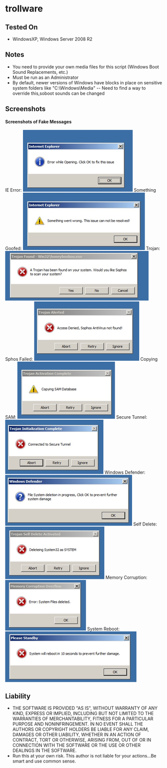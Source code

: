 # trollware

## Tested On
 - WindowsXP, Windows Server 2008 R2

## Notes
   - You need to provide your own media files for this script (Windows Boot Sound Replacements, etc.)
   - Must be run as an Administrator
   - By default, newer versions of Windows have blocks in place on sensitive system folders like "C:\Windows\Media"
   -- Need to find a way to override this,soboot sounds can be changed

## Screenshots

   #### Screenshots of Fake Messages
   IE Error:
   ![IE Error](/screenshots/IE_Error.jpg?raw=true "IE Error")
   Something Goofed:
   ![Something Goofed](/screenshots/Something_Goofed.jpg?raw=true "Something Goofed")
   Trojan:
   ![Trojan](/screenshots/Trojan.jpg?raw=true "Trojan")
   Sphos Failed:
   ![Sophos Failed](/screenshots/Sophos_Failed.jpg?raw=true "Sophos Failed")
   Copying SAM:
   ![Copying SAM](/screenshots/Copying_SAM.jpg?raw=true "Copying SAM")
   Secure Tunnel:
   ![Secure Tunnel](/screenshots/Secure_Tunnel.jpg?raw=true "Secure Tunnel")
   Windows Defender:
   ![Windows Defender](/screenshots/Windows_Defender.jpg?raw=true "Windows Defender")
   Self Delete:
   ![Self Delete](/screenshots/Self_Delete.jpg?raw=true "Self_Delete")
   Memory Corruption:<br />
   ![Memory Corruption](/screenshots/Memory_Corruption.jpg?raw=true "Memory Corruption")
   System Reboot:<br />
   ![System Reboot](/screenshots/System_Reboot.jpg?raw=true "System Reboot")

## Liability
   - THE SOFTWARE IS PROVIDED "AS IS", WITHOUT WARRANTY OF ANY KIND, EXPRESS OR IMPLIED, INCLUDING BUT NOT LIMITED TO THE WARRANTIES OF MERCHANTABILITY, FITNESS FOR A PARTICULAR PURPOSE AND NONINFRINGEMENT. IN NO EVENT SHALL THE AUTHORS OR COPYRIGHT HOLDERS BE LIABLE FOR ANY CLAIM, DAMAGES OR OTHER LIABILITY, WHETHER IN AN ACTION OF CONTRACT, TORT OR OTHERWISE, ARISING FROM, OUT OF OR IN CONNECTION WITH THE SOFTWARE OR THE USE OR OTHER DEALINGS IN THE SOFTWARE.
   - Run this at your own risk. This author is not liable for your actions...Be smart and use common sense.

